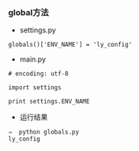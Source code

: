 ### global方法


- settings.py
```
globals()['ENV_NAME'] = 'ly_config'
```


- main.py
```
# encoding: utf-8

import settings

print settings.ENV_NAME
```


- 运行结果
```
⇒  python globals.py 
ly_config
```
